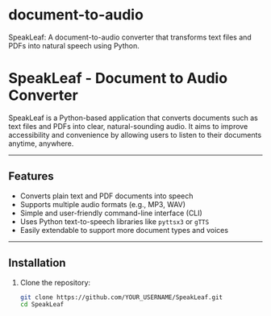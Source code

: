 # document-to-audio
SpeakLeaf: A document-to-audio converter that transforms text files and PDFs into natural speech using Python.
# SpeakLeaf - Document to Audio Converter

SpeakLeaf is a Python-based application that converts documents such as text files and PDFs into clear, natural-sounding audio. It aims to improve accessibility and convenience by allowing users to listen to their documents anytime, anywhere.

---

## Features

- Converts plain text and PDF documents into speech
- Supports multiple audio formats (e.g., MP3, WAV)
- Simple and user-friendly command-line interface (CLI)
- Uses Python text-to-speech libraries like `pyttsx3` or `gTTS`
- Easily extendable to support more document types and voices

---

## Installation

1. Clone the repository:
   ```bash
   git clone https://github.com/YOUR_USERNAME/SpeakLeaf.git
   cd SpeakLeaf
